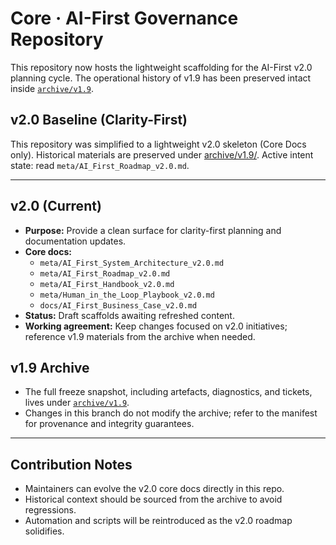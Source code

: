 # Core · AI-First Governance Repository

This repository now hosts the lightweight scaffolding for the AI-First v2.0 planning cycle.
The operational history of v1.9 has been preserved intact inside [`archive/v1.9`](archive/v1.9/README.md).

## v2.0 Baseline (Clarity-First)
This repository was simplified to a lightweight v2.0 skeleton (Core Docs only).
Historical materials are preserved under [archive/v1.9/](archive/v1.9/).
Active intent state: read `meta/AI_First_Roadmap_v2.0.md`.

---

## v2.0 (Current)
- **Purpose:** Provide a clean surface for clarity-first planning and documentation updates.
- **Core docs:**
  - `meta/AI_First_System_Architecture_v2.0.md`
  - `meta/AI_First_Roadmap_v2.0.md`
  - `meta/AI_First_Handbook_v2.0.md`
  - `meta/Human_in_the_Loop_Playbook_v2.0.md`
  - `docs/AI_First_Business_Case_v2.0.md`
- **Status:** Draft scaffolds awaiting refreshed content.
- **Working agreement:** Keep changes focused on v2.0 initiatives; reference v1.9 materials from the archive when needed.

## v1.9 Archive
- The full freeze snapshot, including artefacts, diagnostics, and tickets, lives under [`archive/v1.9`](archive/v1.9/README.md).
- Changes in this branch do not modify the archive; refer to the manifest for provenance and integrity guarantees.

---

## Contribution Notes
- Maintainers can evolve the v2.0 core docs directly in this repo.
- Historical context should be sourced from the archive to avoid regressions.
- Automation and scripts will be reintroduced as the v2.0 roadmap solidifies.

